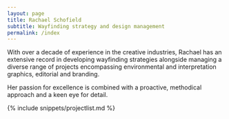```yaml
---
layout: page
title: Rachael Schofield
subtitle: Wayfinding strategy and design management
permalink: /index
---
```


With over a decade of experience in the creative industries, Rachael has an extensive record in developing wayfinding strategies alongside managing a diverse range of projects encompassing environmental and interpretation graphics, editorial and branding. 

Her passion for excellence is combined with a proactive, methodical approach and a keen eye for detail.

{% include snippets/projectlist.md %}